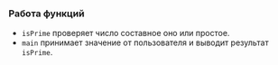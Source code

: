 ### Работа функций

- `isPrime` проверяет число составное оно или простое.
- `main` принимает значение от пользователя и выводит результат `isPrime`.